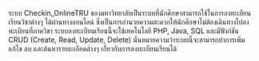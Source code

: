 ระบบ Checkin_OnlineTRU ของมหาวิทยาลัยเป็นระบบที่นักศึกษาสามารถใช้ในการลงทะเบียนเรียนวิชาต่างๆ ได้ผ่านทางออนไลน์ ซึ่งเป็นการอำนวยความสะดวกให้นักศึกษาไม่ต้องเดินทางไปลงทะเบียนที่ภาควิชา
ระบบลงทะเบียนเรียนนี้จะใช้เทคโนโลยี PHP, Java, SQL และมีฟังก์ชัน CRUD (Create, Read, Update, Delete) นั่นหมายความว่าระบบนี้จะสามารถทำการเพิ่ม แก้ไข ลบ และค้นหารายละเอียดต่างๆ เกี่ยวกับการลงทะเบียนเรียนได้
